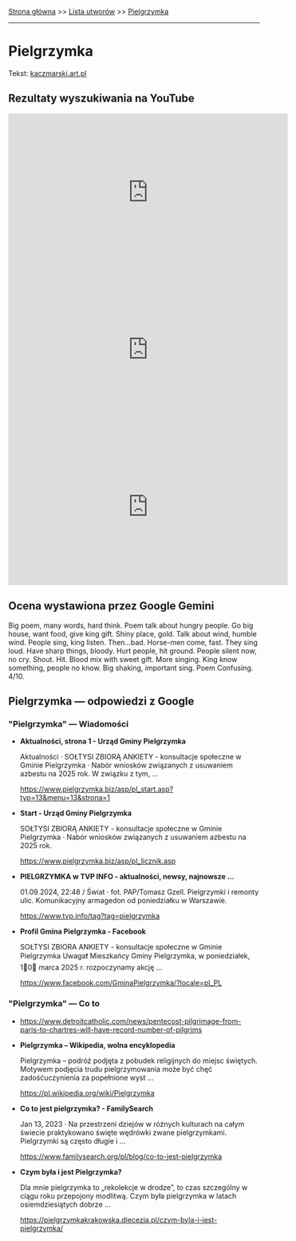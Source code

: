 [Strona główna](../index.md) >> [Lista utworów](../list.md) >> [Pielgrzymka](413.md)

---

# Pielgrzymka

Tekst: [kaczmarski.art.pl](https://www.kaczmarski.art.pl/tworczosc/wiersze/pielgrzymka/)

## Rezultaty wyszukiwania na YouTube

<iframe width="560" height="315" src="https://www.youtube.com/embed/janJiTYiq3w?si=IdontcarewhotheIRSsendsImnotpayingtaxes" title="YouTube video player" frameborder="0" allow="accelerometer; autoplay; clipboard-write; encrypted-media; gyroscope; picture-in-picture; web-share" referrerpolicy="strict-origin-when-cross-origin" allowfullscreen></iframe>

<iframe width="560" height="315" src="https://www.youtube.com/embed/hpMFsn-b86g?si=IdontcarewhotheIRSsendsImnotpayingtaxes" title="YouTube video player" frameborder="0" allow="accelerometer; autoplay; clipboard-write; encrypted-media; gyroscope; picture-in-picture; web-share" referrerpolicy="strict-origin-when-cross-origin" allowfullscreen></iframe>

<iframe width="560" height="315" src="https://www.youtube.com/embed/g0wHjY-G2PQ?si=IdontcarewhotheIRSsendsImnotpayingtaxes" title="YouTube video player" frameborder="0" allow="accelerometer; autoplay; clipboard-write; encrypted-media; gyroscope; picture-in-picture; web-share" referrerpolicy="strict-origin-when-cross-origin" allowfullscreen></iframe>

## Ocena wystawiona przez Google Gemini

Big poem, many words, hard think. Poem talk about hungry people. Go big house, want food, give king gift. Shiny place, gold. Talk about wind, humble wind. People sing, king listen. Then...bad. Horse-men come, fast. They sing loud. Have sharp things, bloody. Hurt people, hit ground. People silent now, no cry. Shout. Hit. Blood mix with sweet gift. More singing. King know something, people no know. Big shaking, important sing. Poem Confusing. 4/10.


## Pielgrzymka — odpowiedzi z Google

### "Pielgrzymka" — Wiadomości

- **Aktualności, strona 1 - Urząd Gminy Pielgrzymka**

    Aktualności · SOŁTYSI ZBIORĄ ANKIETY - konsultacje społeczne w Gminie Pielgrzymka · Nabór wniosków związanych z usuwaniem azbestu na 2025 rok. W związku z tym, ... 

   <https://www.pielgrzymka.biz/asp/pl_start.asp?typ=13&menu=13&strona=1>
- **Start - Urząd Gminy Pielgrzymka**

    SOŁTYSI ZBIORĄ ANKIETY - konsultacje społeczne w Gminie Pielgrzymka · Nabór wniosków związanych z usuwaniem azbestu na 2025 rok. 

   <https://www.pielgrzymka.biz/asp/pl_licznik.asp>
- **PIELGRZYMKA w TVP INFO - aktualności, newsy, najnowsze ...**

    01.09.2024, 22:48 / Świat · fot. PAP/Tomasz Gzell. Pielgrzymki i remonty ulic. Komunikacyjny armagedon od poniedziałku w Warszawie. 

   <https://www.tvp.info/tag?tag=pielgrzymka>
- **Profil Gmina Pielgrzymka - Facebook**

    SOŁTYSI ZBIORA ANKIETY - konsultacje społeczne w Gminie Pielgrzymka Uwaga❗ Mieszkańcy Gminy Pielgrzymka, w poniedziałek, 1⃣0⃣ marca 2025 r. rozpoczynamy akcję ... 

   <https://www.facebook.com/GminaPielgrzymka/?locale=pl_PL>

### "Pielgrzymka" — Co to

- <https://www.detroitcatholic.com/news/pentecost-pilgrimage-from-paris-to-chartres-will-have-record-number-of-pilgrims>
- **Pielgrzymka – Wikipedia, wolna encyklopedia**

    Pielgrzymka – podróż podjęta z pobudek religijnych do miejsc świętych. Motywem podjęcia trudu pielgrzymowania może być chęć zadośćuczynienia za popełnione wyst ... 

   <https://pl.wikipedia.org/wiki/Pielgrzymka>
- **Co to jest pielgrzymka? - FamilySearch**

    Jan 13, 2023  ·  Na przestrzeni dziejów w różnych kulturach na całym świecie praktykowano święte wędrówki zwane pielgrzymkami. Pielgrzymki są często długie i ... 

   <https://www.familysearch.org/pl/blog/co-to-jest-pielgrzymka>
- **Czym była i jest Pielgrzymka?**

    Dla mnie pielgrzymka to „rekolekcje w drodze”, to czas szczególny w ciągu roku przepojony modlitwą. Czym była pielgrzymka w latach osiemdziesiątych dobrze ... 

   <https://pielgrzymkakrakowska.diecezja.pl/czym-byla-i-jest-pielgrzymka/>


